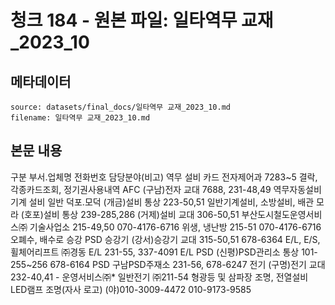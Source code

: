 # 청크 184 - 원본 파일: 일타역무 교재_2023_10

## 메타데이터

```
source: datasets/final_docs/일타역무 교재_2023_10.md
filename: 일타역무 교재_2023_10.md
```

## 본문 내용

구분 부서․업체명 전화번호 담당분야(비고) 역무  설비 카드 전자제어과 7283~5 결락, 각종카드조회, 정기권사용내역 AFC (구남)전자 교대 7688, 231-48,49 역무자동설비 기계  설비 일반 덕포.모덕 (개금)설비 통상 223-50,51 일반기계설비, 소방설비, 배관 모라 (호포)설비 통상 239-285,286 (거제)설비 교대 306-50,51 부산도시철도운영서비스㈜ 기술사업소 215-49,50  070-4176-6716 위생, 냉난방 215-51  070-4176-6716 오폐수, 배수로 승강  PSD 승강기 (강서)승강기 교대 315-50,51  678-6364 E/L, E/S, 휠체어리프트 ㈜경동 E/L 231-55, 337-4091 E/L PSD (신평)PSD관리소 통상 101-255~256  678-6164 PSD 구남PSD주재소 231-56, 678-6247 전기 (구명)전기 교대 232-40,41 - 운영서비스㈜* 일반전기 ㈜211-54 형광등 및 삼파장 조명, 전열설비  LED램프 조명(자사 로고) (야)010-3009-4472  010-9173-9585